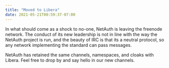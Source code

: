 ```yaml
---
title: "Moved to Libera"
date: 2021-05-21T00:59:37-07:00
---
```


In what should come as a shock to no-one, NetAuth is leaving the
freenode network.  The conduct of its new leadership is not in line
with the way the NetAuth project is run, and the beauty of IRC is that
its a neutral protocol, so any network implementing the standard can
pass messages.

NetAuth has retained the same channels, namespaces, and cloaks with
Libera.  Feel free to drop by and say hello in our new channels.

